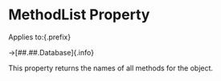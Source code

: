 # MethodList Property

Applies to:{.prefix}

→[##.##.Database]{.info}

This property returns the names of all methods for the object.


